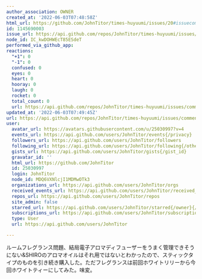 ```yaml
---
author_association: OWNER
created_at: '2022-06-03T07:48:58Z'
html_url: https://github.com/JohnTitor/times-huyuumi/issues/20#issuecomment-1145690003
id: 1145690003
issue_url: https://api.github.com/repos/JohnTitor/times-huyuumi/issues/20
node_id: IC_kwDOHWEcT85ESdeT
performed_via_github_app: 
reactions:
  "+1": 0
  "-1": 0
  confused: 0
  eyes: 0
  heart: 0
  hooray: 0
  laugh: 0
  rocket: 0
  total_count: 0
  url: https://api.github.com/repos/JohnTitor/times-huyuumi/issues/comments/1145690003/reactions
updated_at: '2022-06-03T07:49:45Z'
url: https://api.github.com/repos/JohnTitor/times-huyuumi/issues/comments/1145690003
user:
  avatar_url: https://avatars.githubusercontent.com/u/25030997?v=4
  events_url: https://api.github.com/users/JohnTitor/events{/privacy}
  followers_url: https://api.github.com/users/JohnTitor/followers
  following_url: https://api.github.com/users/JohnTitor/following{/other_user}
  gists_url: https://api.github.com/users/JohnTitor/gists{/gist_id}
  gravatar_id: ''
  html_url: https://github.com/JohnTitor
  id: 25030997
  login: JohnTitor
  node_id: MDQ6VXNlcjI1MDMwOTk3
  organizations_url: https://api.github.com/users/JohnTitor/orgs
  received_events_url: https://api.github.com/users/JohnTitor/received_events
  repos_url: https://api.github.com/users/JohnTitor/repos
  site_admin: false
  starred_url: https://api.github.com/users/JohnTitor/starred{/owner}{/repo}
  subscriptions_url: https://api.github.com/users/JohnTitor/subscriptions
  type: User
  url: https://api.github.com/users/JohnTitor

---
```

ルームフレグランス問題、結局電子アロマディフューザーをうまく管理できそうにない&SHIROのアロマオイルはそれ用ではないとわかったので、スティックタイプのものを引き続き購入した。ただフレグランスは前回ホワイトリリーから今回ホワイトティーにしてみた。味変。